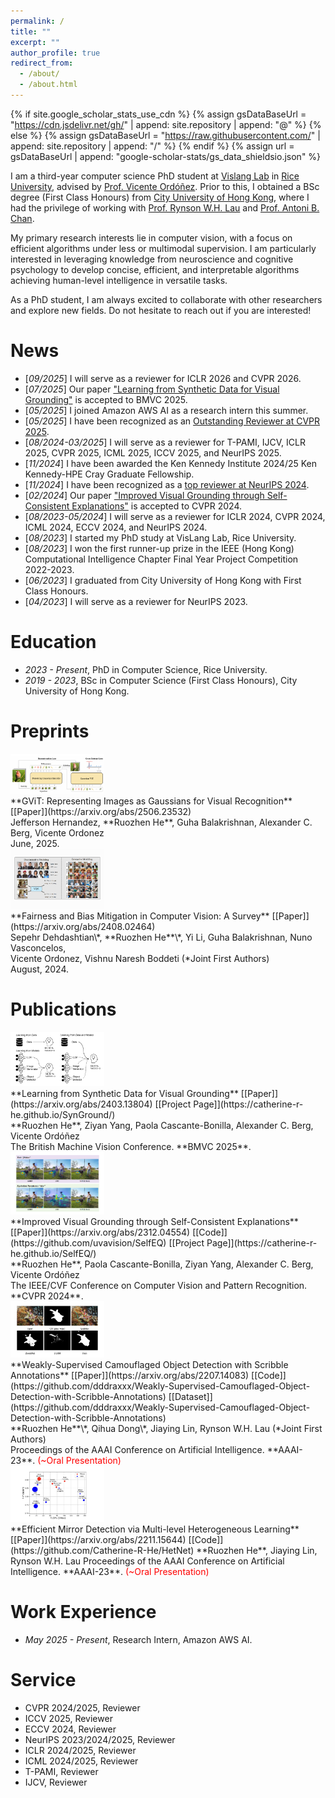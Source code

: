```yaml
---
permalink: /
title: ""
excerpt: ""
author_profile: true
redirect_from: 
  - /about/
  - /about.html
---
```


{% if site.google_scholar_stats_use_cdn %}
{% assign gsDataBaseUrl = "https://cdn.jsdelivr.net/gh/" | append: site.repository | append: "@" %}
{% else %}
{% assign gsDataBaseUrl = "https://raw.githubusercontent.com/" | append: site.repository | append: "/" %}
{% endif %}
{% assign url = gsDataBaseUrl | append: "google-scholar-stats/gs_data_shieldsio.json" %}

<span class='anchor' id='about-me'></span>

I am a third-year computer science PhD student at [Vislang Lab](https://www.vislang.ai) in [Rice University](https://csweb.rice.edu/), advised by [Prof. Vicente Ordóñez](http://vicenteordonez.com). Prior to this, I obtained a BSc degree (First Class Honours) from [City University of Hong Kong](https://www.cityu.edu.hk/), where I had the privilege of working with [Prof. Rynson W.H. Lau](https://www.cs.cityu.edu.hk/~rynson/) and [Prof. Antoni B. Chan](https://www.cs.cityu.edu.hk/~abchan/).

My primary research interests lie in computer vision, with a focus on efficient algorithms under less or multimodal supervision. I am particularly interested in leveraging knowledge from neuroscience and cognitive psychology to develop concise, efficient, and interpretable algorithms achieving human-level intelligence in versatile tasks. 

As a PhD student, I am always excited to collaborate with other researchers and explore new fields. Do not hesitate to reach out if you are interested!

<!-- # 🔥 News -->
# News
- \[*09/2025*\] I will serve as a reviewer for ICLR 2026 and CVPR 2026.
- \[*07/2025*\] Our paper ["Learning from Synthetic Data for Visual Grounding"](https://catherine-r-he.github.io/SynGround/) is accepted to BMVC 2025.
- \[*05/2025*\] I joined Amazon AWS AI as a research intern this summer.
- \[*05/2025*\] I have been recognized as an [Outstanding Reviewer at CVPR 2025](https://cvpr.thecvf.com/Conferences/2025/ProgramCommittee#all-outstanding-reviewer).
- \[*08/2024-03/2025*\] I will serve as a reviewer for T-PAMI, IJCV, ICLR 2025, CVPR 2025, ICML 2025, ICCV 2025, and NeurIPS 2025.
- \[*11/2024*\] I have been awarded the Ken Kennedy Institute 2024/25 Ken Kennedy-HPE Cray Graduate Fellowship.
- \[*11/2024*\] I have been recognized as a [top reviewer at NeurIPS 2024](https://neurips.cc/Conferences/2024/ProgramCommittee#top-reviewers).
- \[*02/2024*\] Our paper ["Improved Visual Grounding through Self-Consistent Explanations"](https://catherine-r-he.github.io/SelfEQ/) is accepted to CVPR 2024.
- \[*08/2023-05/2024*\] I will serve as a reviewer for ICLR 2024, CVPR 2024, ICML 2024, ECCV 2024, and NeurIPS 2024.
- \[*08/2023*\] I started my PhD study at VisLang Lab, Rice University.
- \[*08/2023*\] I won the first runner-up prize in the IEEE (Hong Kong) Computational Intelligence Chapter Final Year Project Competition 2022-2023.
- \[*06/2023*\] I graduated from City University of Hong Kong with First Class Honours.
- \[*04/2023*\] I will serve as a reviewer for NeurIPS 2023.


<!-- # 📖 Educations -->
# Education
- *2023 - Present*, PhD in Computer Science, Rice University.
- *2019 - 2023*, BSc in Computer Science (First Class Honours), City University of Hong Kong.


# Preprints
<div class='paper-box'><div class='paper-box-image'><div><img src='images/GViT.png' alt="GViT teaser" width=150px></div></div>
<div class='paper-box-text' markdown="1">
**GViT: Representing Images as Gaussians for Visual Recognition** [[Paper]](https://arxiv.org/abs/2506.23532) <br />
Jefferson Hernandez, **Ruozhen He**, Guha Balakrishnan, Alexander C. Berg, Vicente Ordonez<br />
June, 2025. 
</div>
</div>

<div class='paper-box'><div class='paper-box-image'><div><img src='images/Fairness-survey-Teaser.png' alt="Fairness survey teaser" width=150px></div></div>
<div class='paper-box-text' markdown="1">
**Fairness and Bias Mitigation in Computer Vision: A Survey** [[Paper]](https://arxiv.org/abs/2408.02464) <br />
Sepehr Dehdashtian\*, **Ruozhen He**\*, Yi Li, Guha Balakrishnan, Nuno Vasconcelos,<br /> Vicente Ordonez, Vishnu Naresh Boddeti (*Joint First Authors) <br />
August, 2024. 
</div>
</div>

<!-- # 📝 Publications  -->
# Publications 
<div class='paper-box'><div class='paper-box-image'><div><img src='images/SynGround-Teaser.png' alt="SynGround teaser" width=150px></div></div>
<div class='paper-box-text' markdown="1">
**Learning from Synthetic Data for Visual Grounding** [[Paper]](https://arxiv.org/abs/2403.13804) [[Project Page]](https://catherine-r-he.github.io/SynGround/) <br />
**Ruozhen He**, Ziyan Yang, Paola Cascante-Bonilla, Alexander C. Berg, Vicente Ordóñez <br />
The British Machine Vision Conference. **BMVC 2025**.
</div>
</div>


<div class='paper-box'><div class='paper-box-image'><div><img src='images/CVPR2024-SelfEQ.png' alt="CVPR 2024 Paper Improved Visual Grounding through Self-Consistent Explanations" width=150px></div></div>
<div class='paper-box-text' markdown="1">
**Improved Visual Grounding through Self-Consistent Explanations** [[Paper]](https://arxiv.org/abs/2312.04554) [[Code]](https://github.com/uvavision/SelfEQ) [[Project Page]](https://catherine-r-he.github.io/SelfEQ/) <br />
**Ruozhen He**, Paola Cascante-Bonilla, Ziyan Yang, Alexander C. Berg, Vicente Ordóñez <br />
The IEEE/CVF Conference on Computer Vision and Pattern Recognition.  **CVPR 2024**. 
</div>
</div>

<div class='paper-box'><div class='paper-box-image'><div><img src='images/AAAI23-WCOD.png' alt="AAAI-23 Paper Weakly-Supervised Camouflaged Object Detection with Scribble Annotations" width=150px></div></div>
<div class='paper-box-text' markdown="1">
**Weakly-Supervised Camouflaged Object Detection with Scribble Annotations** [[Paper]](https://arxiv.org/abs/2207.14083) [[Code]](https://github.com/dddraxxx/Weakly-Supervised-Camouflaged-Object-Detection-with-Scribble-Annotations) [[Dataset]](https://github.com/dddraxxx/Weakly-Supervised-Camouflaged-Object-Detection-with-Scribble-Annotations) <br />
**Ruozhen He**\*, Qihua Dong\*, Jiaying Lin, Rynson W.H. Lau (*Joint First Authors)  <br />
Proceedings of the AAAI Conference on Artificial Intelligence. **AAAI-23**. <font color='red'> (~Oral Presentation) </font>
</div>
</div>

<div class='paper-box'><div class='paper-box-image'><div><img src='images/AAAI23-EfficientMirror.png' alt="AAAI-23 Paper Efficient Mirror Detection via Multi-level Heterogeneous Learning" width=150px></div></div>
<div class='paper-box-text' markdown="1">
**Efficient Mirror Detection via Multi-level Heterogeneous Learning** [[Paper]](https://arxiv.org/abs/2211.15644) [[Code]](https://github.com/Catherine-R-He/HetNet)  
**Ruozhen He**, Jiaying Lin, Rynson W.H. Lau  
Proceedings of the AAAI Conference on Artificial Intelligence. **AAAI-23**. <font color='red'> (~Oral Presentation) </font>
</div>
</div>

<!-- # 🎖 Honors and Awards
- *2021.10* Lorem ipsum dolor sit amet, consectetur adipiscing elit. Vivamus ornare aliquet ipsum, ac tempus justo dapibus sit amet. 
- *2021.09* Lorem ipsum dolor sit amet, consectetur adipiscing elit. Vivamus ornare aliquet ipsum, ac tempus justo dapibus sit amet.  -->

# Work Experience
- *May 2025 - Present*, Research Intern, Amazon AWS AI.

# Service
- CVPR 2024/2025, Reviewer
- ICCV 2025, Reviewer
- ECCV 2024, Reviewer
- NeurIPS 2023/2024/2025, Reviewer
- ICLR 2024/2025, Reviewer
- ICML 2024/2025, Reviewer
- T-PAMI, Reviewer
- IJCV, Reviewer

<!-- # 💬 Invited Talks
- *2021.06*, Lorem ipsum dolor sit amet, consectetur adipiscing elit. Vivamus ornare aliquet ipsum, ac tempus justo dapibus sit amet. 
- *2021.03*, Lorem ipsum dolor sit amet, consectetur adipiscing elit. Vivamus ornare aliquet ipsum, ac tempus justo dapibus sit amet.  \| [\[video\]](https://github.com/) -->
<!-- 
# 💻 Internships
- *2019.05 - 2020.02*, [Lorem](https://github.com/), China. -->
